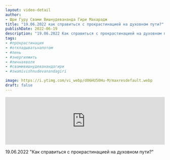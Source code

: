 ```yaml
---
layout: video-detail
author:
- Шри Гуру Свами Вишнудевананда Гири Махарадж
title: "19.06.2022 как справиться с прокрастинацией на духовном пути?"
publishDate: 2022-06-19
description: "19.06.2022 Как справиться с прокрастинацией на духовном пути?"
tags: 
- #прокрастинация
- #откладыватьнапотом
- #лень
- #энергияжить
- #личнаяволя
- #свамивишнудеванандагири
- #swamivishnudevanandagiri

image: https://i.ytimg.com/vi_webp/d06HU50Hu-M/maxresdefault.webp
draft: false
---
```


<iframe width="100%" src="https://www.youtube.com/embed/d06HU50Hu-M" frameborder="0" allowfullscreen=""></iframe> 

 19.06.2022 "Как справиться с прокрастинацией на духовном пути?"

  

 